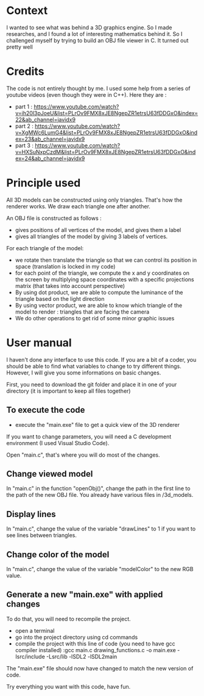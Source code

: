 # Context

I wanted to see what was behind a 3D graphics engine. So I made researches, and I found a lot of interesting mathematics behind it. So I challenged myself by trying to build an OBJ file viewer in C. It turned out pretty well

# Credits

The code is not entirely thought by me. I used some help from a series of youtube videos (even though they were in C++). Here they are : 
- part 1 : https://www.youtube.com/watch?v=ih20l3pJoeU&list=PLrOv9FMX8xJE8NgepZR1etrsU63fDDGxO&index=22&ab_channel=javidx9
- part 2 : https://www.youtube.com/watch?v=XgMWc6LumG4&list=PLrOv9FMX8xJE8NgepZR1etrsU63fDDGxO&index=23&ab_channel=javidx9
- part 3 : https://www.youtube.com/watch?v=HXSuNxpCzdM&list=PLrOv9FMX8xJE8NgepZR1etrsU63fDDGxO&index=24&ab_channel=javidx9

# Principle used

All 3D models can be constructed using only triangles. That's how the renderer works. We draw each triangle one after another. 

An OBJ file is constructed as follows :
- gives positions of all vertices of the model, and gives them a label
- gives all triangles of the model by giving 3 labels of vertices.

For each triangle of the model:
- we rotate then translate the triangle so that we can control its position in space (translation is locked in my code)
- for each point of the triangle, we compute the x and y coordinates on the screen by multiplying space coordinates with a specific projections matrix (that takes into account perspective)
- By using dot product, we are able to compute the luminance of the triangle based on the light direction
- By using vector product, we are able to know which triangle of the model to render : triangles that are facing the camera
- We do other operations to get rid of some minor graphic issues
# User manual

I haven't done any interface to use this code. If you are a bit of a coder, you should be able to find what variables to change to try different things. However, I will give you some informations on basic changes.

First, you need to download the git folder and place it in one of your directory (it is important to keep all files together)
## To execute the code

- execute the "main.exe" file to get a quick view of the 3D renderer

If you want to change parameters, you will need a C development environment (I used Visual Studio Code).

Open "main.c", that's where you will do most of the changes.

## Change viewed model
In "main.c" in the function "openObj()", change the path in the first line to the path of the new OBJ file. You already have various files in /3d_models.

## Display lines

In "main.c", change the value of the variable "drawLines" to 1 if you want to see lines between triangles.

## Change color of the model

In "main.c", change the value of the variable "modelColor" to the new RGB value.

## Generate a new "main.exe" with applied changes

To do that, you will need to recompile the project. 
- open a terminal
- go into the project directory using cd commands
- compile the project with this line of code (you need to have gcc compiler installed) :gcc main.c drawing_functions.c -o  main.exe -Isrc/include -Lsrc/lib -lSDL2 -lSDL2main 

The "main.exe" file should now have changed to match the new version of code.

Try everything you want with this code, have fun.
